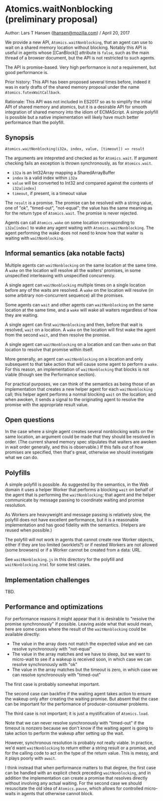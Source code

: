 # Atomics.waitNonblocking (preliminary proposal)

Author: Lars T Hansen (lhansen@mozilla.com) / April 20, 2017

We provide a new API, `Atomics.waitNonblocking`, that an agent can use
to wait on a shared memory location without blocking.  Notably this
API is useful in agents whose [[CanBlock]] attribute is `false`, such
as the main thread of a browser document, but the API is not
restricted to such agents.

The API is promise-based.  Very high performance is *not* a
requirement, but good performance is.

Prior history: This API has been proposed several times before, indeed
it was in early drafts of the shared memory proposal under the name
`Atomics.futexWaitCallback`.

Rationale: This API was not included in ES2017 so as to simplify the
initial API of shared memory and atomics, but it is a desirable API
for smooth integration of shared memory into the idiom of ECMAScript.
A simple polyfill is possible but a native implementation will likely
have much better performance than the polyfill.


## Synopsis

`Atomics.waitNonblocking(i32a, index, value, [timeout]) => result`

The arguments are intepreted and checked as for `Atomics.wait`.  If
argument checking fails an exception is thrown synchronously, as for
`Atomics.wait`.

* `i32a` is an Int32Array mapping a SharedArrayBuffer
* `index` is a valid index within `i32a`
* `value` will be converted to Int32 and compared against the contents of `i32a[index]`
* `timeout`, if present, is a timeout value

The `result` is a promise.  The promise can be resolved with a string
value, one of "ok", "timed-out", "not-equal"; the value has the same
meaning as for the return type of `Atomics.wait`.  The promise is
never rejected.

Agents can call `Atomics.wake` on some location corresponding to
`i32a[index]` to wake any agent waiting with
`Atomics.waitNonblocking`.  The agent performing the wake does not
need to know how that waiter is waiting with `waitNonblocking`.


## Informal semantics (aka notable facts)

Multiple agents can `waitNonblocking` on the same location at the same
time.  A `wake` on the location will resolve all the waiters'
promises, in some unspecified interleaving with unspecified
concurrency.

A single agent can `waitNonblocking` multiple times on a single
location before any of the waits are resolved.  A `wake` on the location
will resolve (in some arbitrary non-concurrent sequence) all the
promises.

Some agents can `wait` and other agents can `waitNonblocking` on the
same location at the same time, and a `wake` will wake all waiters
regardless of how they are waiting.

A single agent can first `waitNonblocking` and then, before that wait
is resolved, `wait` on a location.  A `wake` on the location will
first wake the agent from the second `wait`, and then resolve the
promise.

A single agent can `waitNonblocking` on a location and can then `wake`
on that location to resolve that promise within itself.

More generally, an agent can `waitNonblocking` on a location and only
subsequent to that take action that will cause some agent to perform a
`wake`.  For this reason, an implementation of `waitNonblocking` that
blocks is not viable (though see the Performance section).

For practical purposes, we can think of the semantics as being those
of an implementation that creates a new helper agent for each
`waitNonblocking` call; this helper agent performs a normal blocking
`wait` on the location; and when awoken, it sends a signal to the
originating agent to resolve the promise with the appropriate result
value.


## Open questions

In the case where a single agent creates several nonblocking waits on
the same location, an argument could be made that they should be
resolved in order.  (The current shared memory spec stipulates that
waiters are awoken in wait order generally, and this is observable.)
If this falls out of how promises are specified, then that's great,
otherwise we should investigate what we can do.


## Polyfills

A simple polyfill is possible.  As suggested by the semantics, in the
Web domain it uses a helper Worker that performs a blocking `wait` on
behalf of the agent that is performing the `waitNonblocking`; that
agent and the helper communicate by message passing to coordinate
waiting and promise resolution.

As Workers are heavyweight and message passing is relatively slow, the
polyfill does not have excellent performance, but it is a reasonable
implementation and has good fidelity with the semantics.  (Helpers are
reused when possible.)

The polyfill will not work in agents that cannot create new Worker
objects, either if they are too limited (worklets?) or if nested
Workers are not allowed (some browsers) or if a Worker cannot be
created from a data: URL.

See `waitNonblocking.js` in this directory for the polyfill and
`waitNonblocking.html` for some test cases.


## Implementation challenges

TBD.


## Performance and optimizations

For performance reasons it might appear that it is desirable to
"resolve the promise synchronously" if possible.  Leaving aside what
that would mean, here are some cases where the result of the
`waitNonblocking` could be available directly:

* The value in the array does not match the expected value and we can
  resolve synchronously with "not-equal"
* The value in the array matches and we have to sleep, but we want to
  micro-wait to see if a wakeup is received soon, in which case we can
  resolve synchronously with "ok"
* The value in the array matches but the timeout is zero, in which
  case we can resolve synchronously with "timed-out"

The first case is probably somewhat important.

The second case can backfire if the waiting agent takes action to
ensure the wakeup only after creating the waiting promise.  But absent
that the case can be important for the performance of
producer-consumer problems.

The third case is not important; it is just a mystification of
`Atomics.load`.

Note that we can never resolve synchronously with "timed-out" if the
timeout is nonzero because we don't know if the waiting agent is going
to take action to perform the wakeup after setting up the wait.

However, synchronous resolution is probably not really viable.  In
practice, we'd want `waitNonblocking` to return either a string result
or a promise, and for the calling code to act on the type of the
return value.  This is messy, and it plays poorly with `await`.

I think instead that when performance matters to that degree, the
first case can be handled with an explicit check preceding
`waitNonblocking`, and in addition the implementation can create a
promise that resolves directly without involving any actual waiting.
For the second case we should resuscitate the old idea of
`Atomics.pause`, which allows for controlled micro-waits in agents
that otherwise cannot block.
